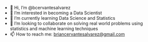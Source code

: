 - 👋 Hi, I’m @bcervantesalvarez
- 👀 I’m interested in becoming a Data Scientist
- 🌱 I’m currently learning Data Science and Statistics
- 💞️ I’m looking to collaborate on solving real world problems using statistics and machine learning techniques
- 📫 How to reach me: briancervantesalvarez@gmail.com 

<!---
bcervantesalvarez/bcervantesalvarez is a ✨ special ✨ repository because its `README.md` (this file) appears on your GitHub profile.
You can click the Preview link to take a look at your changes.
--->
